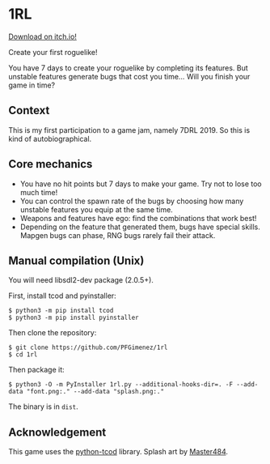 # 1RL

[Download on itch.io!](https://pfgimenez.itch.io/1rl)

Create your first roguelike!

You have 7 days to create your roguelike by completing its features. But unstable features generate bugs that cost you time… Will you finish your game in time?

## Context

This is my first participation to a game jam, namely 7DRL 2019. So this is kind of autobiographical.

## Core mechanics

- You have no hit points but 7 days to make your game. Try not to lose too much time!
- You can control the spawn rate of the bugs by choosing how many unstable features you equip at the same time.
- Weapons and features have ego: find the combinations that work best!
- Depending on the feature that generated them, bugs have special skills. Mapgen bugs can phase, RNG bugs rarely fail their attack.

## Manual compilation (Unix)

You will need libsdl2-dev package (2.0.5+).

First, install tcod and pyinstaller:

    $ python3 -m pip install tcod
    $ python3 -m pip install pyinstaller

Then clone the repository:

    $ git clone https://github.com/PFGimenez/1rl
    $ cd 1rl

Then package it:

    $ python3 -O -m PyInstaller 1rl.py --additional-hooks-dir=. -F --add-data "font.png:." --add-data "splash.png:."

The binary is in `dist`.

## Acknowledgement

This game uses the [python-tcod](https://github.com/libtcod/python-tcod) library. Splash art by [Master484](http://m484games.ucoz.com/).
